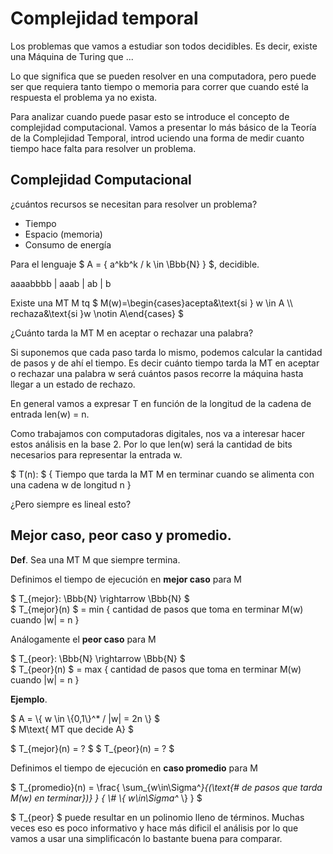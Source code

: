 # Complejidad temporal

Los problemas que vamos a estudiar son todos decidibles. Es decir, existe una Máquina de Turing que ...


Lo que significa que se pueden resolver en una computadora, pero puede ser que requiera tanto tiempo o memoria para correr que cuando esté la respuesta el problema ya no exista.


Para analizar cuando puede pasar esto se introduce el concepto de complejidad computacional. Vamos a presentar lo más básico de la Teoría de la Complejidad Temporal, introd uciendo una forma de medir cuanto tiempo hace falta para resolver un problema.


## Complejidad Computacional

¿cuántos recursos se necesitan para resolver un problema?

- Tiempo
- Espacio (memoria)
- Consumo de energía


Para el lenguaje $ A = \{ a^kb^k / k \in \Bbb{N} \} $, decidible.

aaaabbbb | aaab | ab | b 

Existe una MT M tq 
$ M(w)=\begin{cases}acepta&\text{si } w \in A \\\\ rechaza&\text{si }w \notin A\end{cases} $

¿Cuánto tarda la MT M en aceptar o rechazar una palabra?


Si suponemos que cada paso tarda lo mismo, podemos calcular la cantidad de pasos y de ahí el tiempo. Es decir cuánto tiempo tarda la MT en aceptar o rechazar una palabra w será cuántos pasos recorre la máquina hasta llegar a un estado de rechazo.


En general vamos a expresar T en función de la longitud de la cadena de entrada len(w) = n.

Como trabajamos con computadoras digitales, nos va a interesar hacer estos análisis en la base 2. Por lo que len(w) será la cantidad de bits necesarios para representar la entrada w.


$ T(n): $ { Tiempo que tarda la MT M en terminar cuando se alimenta con una cadena w de longitud n }

¿Pero siempre es lineal esto?


## Mejor caso, peor caso y promedio.

**Def**. Sea una MT M que siempre termina.


Definimos el tiempo de ejecución en **mejor caso** para M

$ T_{mejor}: \Bbb{N} \rightarrow \Bbb{N} $  
$ T_{mejor}(n) $ = min { cantidad de pasos que toma en terminar M(w) cuando |w| = n }


Análogamente el **peor caso** para M

$ T_{peor}: \Bbb{N} \rightarrow \Bbb{N} $  
$ T_{peor}(n) $ = max { cantidad de pasos que toma en terminar M(w) cuando |w| = n } 


**Ejemplo**.

 $ A = \\{ w \in \\{0,1\\}^* / |w| = 2n \\} $  
 $ M\text{ MT que decide A} $  

$ T_{mejor}(n) = ? $
$ T_{peor}(n) = ? $  


Definimos el tiempo de ejecución en **caso promedio** para M

$ T_{promedio}(n) = \frac{ \sum_{w\in\Sigma^*}{(\text{# de pasos que tarda M(w) en terminar})} } 
{ \\# \\{ w\in\Sigma^* \\} } $  


$ T_{peor} $ puede resultar en un polinomio lleno de términos. Muchas veces eso es poco informativo y hace más dificil el análisis por lo que vamos a usar una simplificacón lo bastante buena para comparar.
